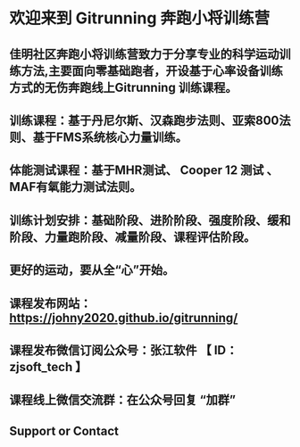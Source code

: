 # 欢迎来到 Gitrunning 奔跑小将训练营
## 佳明社区奔跑小将训练营致力于分享专业的科学运动训练方法,主要面向零基础跑者，开设基于心率设备训练方式的无伤奔跑线上Gitrunning 训练课程。

## 训练课程：基于丹尼尔斯、汉森跑步法则、亚索800法则、基于FMS系统核心力量训练。
## 体能测试课程：基于MHR测试、 Cooper 12 测试 、MAF有氧能力测试法则。
## 训练计划安排：基础阶段、进阶阶段、强度阶段、缓和阶段、力量跑阶段、减量阶段、课程评估阶段。

## 更好的运动，要从全“心”开始。
## 课程发布网站：https://johny2020.github.io/gitrunning/
## 课程发布微信订阅公众号：张江软件 【 ID：zjsoft_tech 】
## 课程线上微信交流群：在公众号回复 “加群”
## Support or Contact

